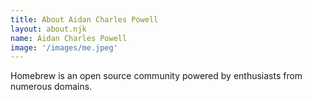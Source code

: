 ```yaml
---
title: About Aidan Charles Powell
layout: about.njk
name: Aidan Charles Powell
image: '/images/me.jpeg'
---
```


Homebrew is an open source community powered by enthusiasts from numerous domains.